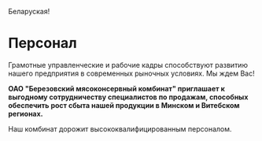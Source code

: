 ﻿Беларуская!

# Персонал

Грамотные управленческие и рабочие кадры способствуют развитию нашего предприятия в современных рыночных условиях. Мы ждем Вас!

**ОАО "Березовский мясоконсервный комбинат" приглашает к выгодному сотрудничеству специалистов по продажам, способных обеспечить рост сбыта нашей продукции в Минском и Витебском регионах.**

Наш комбинат дорожит высококвалифицированным персоналом.